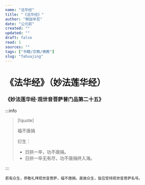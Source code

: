 ```yaml
---
name: "法华经"
title: "《法华经》"
author: "释迦牟尼"
date: "公元前"
created: ""
updated: ""
draft: false
read: 1
sources: ""
tags: ["书籍/宗教/佛教"]
slug: "fahuajing"
---
```


# 《法华经》（妙法莲华经）

### 《妙法莲华经·观世音菩萨普门品第二十五》

:::info

> [!quote]
>
> 福不唐捐
>
> 衍生：
> - 日拱一卒，功不唐捐。
> - 日拱一卒无有尽，功不唐捐终入海。

:::

```
若有众生，恭敬礼拜观世音菩萨，福不唐捐。是故众生，皆应受持观世音菩萨名号。
```

